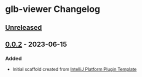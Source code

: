 <!-- Keep a Changelog guide -> https://keepachangelog.com -->

# glb-viewer Changelog

## [Unreleased]

## [0.0.2] - 2023-06-15

### Added
- Initial scaffold created from [IntelliJ Platform Plugin Template](https://github.com/JetBrains/intellij-platform-plugin-template)

[Unreleased]: https://github.com/issaloubani/glb-viewer/compare/v0.0.2...HEAD

[0.0.2]: https://github.com/issaloubani/glb-viewer/commits/v0.0.2
